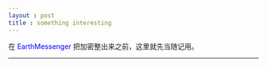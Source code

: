 ```yaml
---
layout : post
title : something interesting
---
```

在 <span style="color:#00f"  >EarthMessenger</span> 把加密整出来之前，这里就先当随记用。

---
